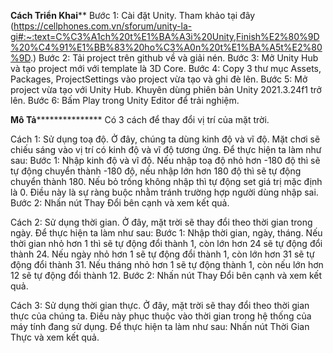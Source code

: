 **********Cách Triển Khai************
Bước 1: Cài đặt Unity. Tham khảo tại đây (https://cellphones.com.vn/sforum/unity-la-gi#:~:text=C%C3%A1ch%20t%E1%BA%A3i%20Unity,Finish%E2%80%9D%20%C4%91%E1%BB%83%20ho%C3%A0n%20t%E1%BA%A5t%E2%80%9D.)
Bước 2: Tải project trên github về và giải nén.
Bước 3: Mở Unity Hub và tạo project mới với template là 3D Core.
Bước 4: Copy 3 thư mục Assets, Packages, ProjectSettings vào project vừa tạo và ghi đè lên.
Bước 5: Mở project vừa tạo với Unity Hub. Khuyên dùng phiên bản Unity 2021.3.24f1 trở lên.
Bước 6: Bấm Play trong Unity Editor để trải nghiệm.


****************Mô Tả*******************************
Có 3 cách để thay đổi vị trí của mặt trời.

Cách 1: Sử dụng toạ độ. Ở đây, chúng ta dùng kinh độ và vĩ độ. Mặt chơi sẽ chiếu sáng vào vị trí có kinh độ và vĩ độ tương ứng. Để thực hiện ta làm như sau:
	Bước 1: Nhập kinh độ và vĩ độ. Nếu nhập toạ độ nhỏ hơn -180 độ thì sẽ tự động chuyển thành -180 độ, nếu nhập lớn hơn 180 độ thì sẽ tự động chuyển thành 180.
		Nếu bỏ trống không nhập thì tự động set giá trị mặc định là 0.
		Điều này là sự ràng buộc nhằm tránh trường hợp người dùng nhập sai.
	Bước 2: Nhấn nút Thay Đổi bên cạnh và xem kết quả.

Cách 2: Sử dụng thời gian. Ở đây, mặt trời sẽ thay đổi theo thời gian trong ngày. Để thực hiện ta làm như sau:
	Bước 1: Nhập thời gian, ngày, tháng. 
		Nếu thời gian nhỏ hơn 1 thì sẽ tự động đổi thành 1, còn lớn hơn 24 sẽ tự động đổi thành 24.
		Nếu ngày nhỏ hơn 1 sẽ tự động đổi thành 1, còn lớn hơn 31 sẽ tự động đổi thành 31.
		Nếu tháng nhỏ hơn 1 sẽ tự động thành 1, còn nếu lớn hơn 12 sẽ tự động đổi thành 12.
	Bước 2: Nhấn nút Thay Đổi bên cạnh và xem kết quả.

Cách 3: Sử dụng thời gian thực. Ở đây, mặt trời sẽ thay đổi theo thời gian thực của chúng ta. Điều này phục thuộc vào thời gian trong hệ thống của máy tính đang sử dụng.
	Để thực hiện ta làm như sau: Nhấn nút Thời Gian Thực và xem kết quả.